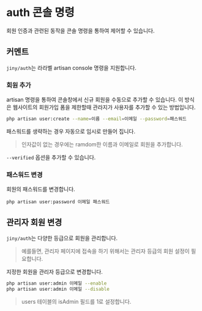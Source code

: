 # auth 콘솔 명령
회원 인증과 관련된 동작을 콘솔 명령을 통하여 제어할 수 있습니다.

## 커멘트
`jiny/auth`는 라라벨 artisan console 명령을 지원합니다.

### 회원 추가
artisan 명령을 통하여 콘솔창에서 신규 회원을 수동으로 추가할 수 있습니다. 이 방식은 웹사이트의 회원가입 폼을 제한할때 관라지가 사용자를 추가할 수 있는 방법입니다.

```bash
php artisan user:create --name=이름 --email=이메일 --password=패스워드
```

패스워드를 생략하는 경우 자동으로 임시로 만들어 집니다.

> 인자값이 없는 경우에는 ramdom한 이름과 이메일로 회원을 추가합니다.


`--verified` 옵션을 추가할 수 있습니다.


### 패스워드 변경
회원의 패스워드를 변경합니다.

```
php artisan user:password 이메일 패스워드
```

## 관리자 회원 변경
`jiny/auth`는 다양한 등급으로 회원을 관리합니다. 
> 예를들면, 관리자 페이지에 접속을 하기 위해서는 관리자 등급의 회원 설정이 필요합니다.


지정한 회원을 관리자 등급으로 변경합니다. 

```bash
php artisan user:admin 이메일 --enable
php artisan user:admin 이메일 --disable
```
> users 테이블의 isAdmin 필드를 1로 설정합니다.
